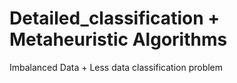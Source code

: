 # Detailed_classification + Metaheuristic Algorithms
Imbalanced Data + Less data classification problem
